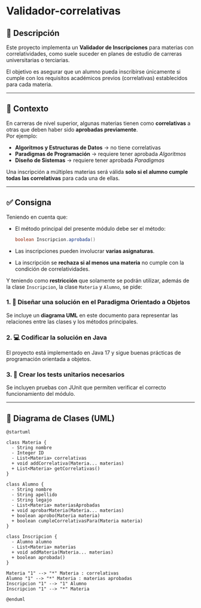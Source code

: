 # Validador-correlativas

## 📘 Descripción

Este proyecto implementa un **Validador de Inscripciones** para materias con correlatividades, como suele suceder en planes de estudio de carreras universitarias o terciarias.

El objetivo es asegurar que un alumno pueda inscribirse únicamente si cumple con los requisitos académicos previos (correlativas) establecidos para cada materia.

---

## 🧠 Contexto

En carreras de nivel superior, algunas materias tienen como **correlativas** a otras que deben haber sido **aprobadas previamente**.  
Por ejemplo:

- **Algoritmos y Estructuras de Datos** → no tiene correlativas  
- **Paradigmas de Programación** → requiere tener aprobada *Algoritmos*  
- **Diseño de Sistemas** → requiere tener aprobada *Paradigmas*

Una inscripción a múltiples materias será válida **solo si el alumno cumple todas las correlativas** para cada una de ellas.

---

## ✅ Consigna

Teniendo en cuenta que:

- El método principal del presente módulo debe ser el método:
  ```java
  boolean Inscripcion.aprobada()
  ```

- Las inscripciones pueden involucrar **varias asignaturas**.

- La inscripción se **rechaza si al menos una materia** no cumple con la condición de correlatividades.

Y teniendo como **restricción** que solamente se podrán utilizar, además de la clase `Inscripcion`, la clase `Materia` y `Alumno`, se pide:

### 1. 🧩 Diseñar una solución en el Paradigma Orientado a Objetos
Se incluye un **diagrama UML** en este documento para representar las relaciones entre las clases y los métodos principales.

### 2. 💻 Codificar la solución en Java
El proyecto está implementado en Java 17 y sigue buenas prácticas de programación orientada a objetos.

### 3. 🧪 Crear los tests unitarios necesarios
Se incluyen pruebas con JUnit que permiten verificar el correcto funcionamiento del módulo.

---

## 🧱 Diagrama de Clases (UML)

```plantuml
@startuml

class Materia {
  - String nombre
  - Integer ID
  - List<Materia> correlativas
  + void addCorrelativa(Materia... materias)
  + List<Materia> getCorrelativas()
}

class Alumno {
  - String nombre
  - String apellido
  - String legajo
  - List<Materia> materiasAprobadas
  + void aprobarMateria(Materia... materias)
  + boolean aprobo(Materia materia)
  + boolean cumpleCorrelativasPara(Materia materia)
}

class Inscripcion {
  - Alumno alumno
  - List<Materia> materias
  + void addMateria(Materia... materias)
  + boolean aprobada()
}

Materia "1" --> "*" Materia : correlativas
Alumno "1" --> "*" Materia : materias aprobadas
Inscripcion "1" --> "1" Alumno
Inscripcion "1" --> "*" Materia

@enduml
```
